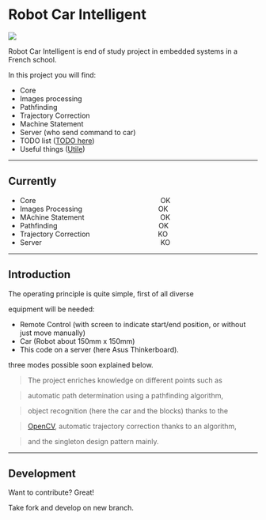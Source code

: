 # Robot Car Intelligent

[![](https://camo.githubusercontent.com/e9051e09ea74cd530e75b9edec407dd2d058c943/68747470733a2f2f7261772e6769746875622e636f6d2f65737465692d6d61737465722f7365676d656e745f534f4c2f6d61737465722f504a2f536c6964652f636f6d6d6f6e2f65737465692e706e67)](http://estei.fr/)

Robot Car Intelligent is end of study project in embedded systems in a French school.

In this project you will find:
  - Core
  - Images processing
  - Pathfinding
  - Trajectory Correction
  - Machine Statement
  - Server (who send command to car)
  - TODO list ([TODO here](https://github.com/LegallGuillaume/Robot-Car-Intelligent/blob/master/TODO))
  - Useful things ([Utile](https://github.com/LegallGuillaume/Robot-Car-Intelligent/blob/master/Utiles.md))

---

## Currently

  - Core&nbsp;&nbsp;&nbsp;&nbsp;&nbsp;&nbsp;&nbsp;&nbsp;&nbsp;&nbsp;&nbsp;&nbsp;&nbsp;&nbsp;&nbsp;&nbsp;&nbsp;&nbsp;&nbsp;&nbsp;&nbsp;&nbsp;&nbsp;&nbsp;&nbsp;&nbsp;&nbsp;&nbsp;&nbsp;&nbsp;&nbsp;&nbsp;&nbsp;&nbsp;&nbsp;&nbsp;&nbsp;&nbsp;&nbsp;&nbsp;&nbsp;&nbsp;&nbsp;&nbsp;&nbsp;&nbsp;&nbsp;&nbsp;&nbsp;&nbsp;&nbsp;&nbsp;&nbsp;&nbsp;&nbsp;&nbsp;&nbsp;&nbsp;&nbsp;&nbsp;&nbsp;&nbsp;&nbsp;&nbsp;OK
  - Images Processing&nbsp;&nbsp;&nbsp;&nbsp;&nbsp;&nbsp;&nbsp;&nbsp;&nbsp;&nbsp;&nbsp;&nbsp;&nbsp;&nbsp;&nbsp;&nbsp;&nbsp;&nbsp;&nbsp;&nbsp;&nbsp;&nbsp;&nbsp;&nbsp;&nbsp;&nbsp;&nbsp;&nbsp;&nbsp;&nbsp;&nbsp;&nbsp;&nbsp;&nbsp;&nbsp;&nbsp;&nbsp;&nbsp;&nbsp;OK
  - MAchine Statement&nbsp;&nbsp;&nbsp;&nbsp;&nbsp;&nbsp;&nbsp;&nbsp;&nbsp;&nbsp;&nbsp;&nbsp;&nbsp;&nbsp;&nbsp;&nbsp;&nbsp;&nbsp;&nbsp;&nbsp;&nbsp;&nbsp;&nbsp;&nbsp;&nbsp;&nbsp;&nbsp;&nbsp;&nbsp;&nbsp;&nbsp;&nbsp;&nbsp;&nbsp;&nbsp;&nbsp;&nbsp;&nbsp;&nbsp;OK
  - Pathfinding&nbsp;&nbsp;&nbsp;&nbsp;&nbsp;&nbsp;&nbsp;&nbsp;&nbsp;&nbsp;&nbsp;&nbsp;&nbsp;&nbsp;&nbsp;&nbsp;&nbsp;&nbsp;&nbsp;&nbsp;&nbsp;&nbsp;&nbsp;&nbsp;&nbsp;&nbsp;&nbsp;&nbsp;&nbsp;&nbsp;&nbsp;&nbsp;&nbsp;&nbsp;&nbsp;&nbsp;&nbsp;&nbsp;&nbsp;&nbsp;&nbsp;&nbsp;&nbsp;&nbsp;&nbsp;&nbsp;&nbsp;&nbsp;&nbsp;&nbsp;&nbsp;&nbsp;OK
  - Trajectory Correction&nbsp;&nbsp;&nbsp;&nbsp;&nbsp;&nbsp;&nbsp;&nbsp;&nbsp;&nbsp;&nbsp;&nbsp;&nbsp;&nbsp;&nbsp;&nbsp;&nbsp;&nbsp;&nbsp;&nbsp;&nbsp;&nbsp;&nbsp;&nbsp;&nbsp;&nbsp;&nbsp;&nbsp;&nbsp;&nbsp;&nbsp;&nbsp;&nbsp;&nbsp;&nbsp;KO
  - Server&nbsp;&nbsp;&nbsp;&nbsp;&nbsp;&nbsp;&nbsp;&nbsp;&nbsp;&nbsp;&nbsp;&nbsp;&nbsp;&nbsp;&nbsp;&nbsp;&nbsp;&nbsp;&nbsp;&nbsp;&nbsp;&nbsp;&nbsp;&nbsp;&nbsp;&nbsp;&nbsp;&nbsp;&nbsp;&nbsp;&nbsp;&nbsp;&nbsp;&nbsp;&nbsp;&nbsp;&nbsp;&nbsp;&nbsp;&nbsp;&nbsp;&nbsp;&nbsp;&nbsp;&nbsp;&nbsp;&nbsp;&nbsp;&nbsp;&nbsp;&nbsp;&nbsp;&nbsp;&nbsp;&nbsp;&nbsp;&nbsp;&nbsp;&nbsp;&nbsp;&nbsp;KO


---

## Introduction

The operating principle is quite simple, first of all diverse

equipment will be needed:

  - Remote Control (with screen to indicate start/end position, or without just move manually)
  - Car (Robot about 150mm x 150mm)
  - This code on a server (here Asus Thinkerboard).

three modes possible soon explained below.

> The project enriches knowledge on different points such as

> automatic path determination using a pathfinding algorithm,

> object recognition (here the car and the blocks) thanks to the

> [OpenCV](https://opencv.org/), automatic trajectory correction thanks to an algorithm,

> and the singleton design pattern mainly.

---

## Development

Want to contribute? Great!

Take fork and develop on new branch.
